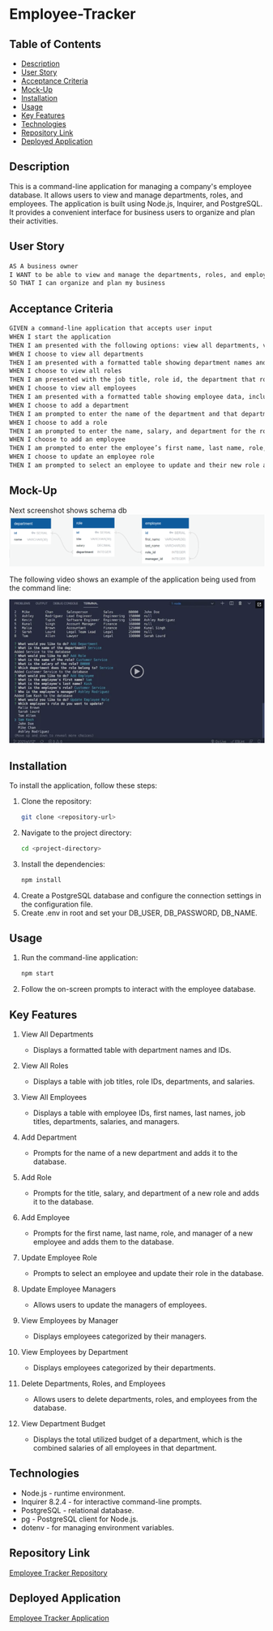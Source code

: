 # Employee-Tracker

## Table of Contents
- [Description](#description)
- [User Story](#user-story)
- [Acceptance Criteria](#acceptance-criteria)
- [Mock-Up](#mock-up)
- [Installation](#installation)
- [Usage](#usage)
- [Key Features](#key-features)
- [Technologies](#technologies)
- [Repository Link](#repository-link)
- [Deployed Application](#deployed-application)

## Description
This is a command-line application for managing a company's employee database. It allows users to view and manage departments, roles, and employees. The application is built using Node.js, Inquirer, and PostgreSQL. It provides a convenient interface for business users to organize and plan their activities.

## User Story

```md
AS A business owner
I WANT to be able to view and manage the departments, roles, and employees in my company
SO THAT I can organize and plan my business
```

## Acceptance Criteria

```md
GIVEN a command-line application that accepts user input
WHEN I start the application
THEN I am presented with the following options: view all departments, view all roles, view all employees, add a department, add a role, add an employee, and update an employee role
WHEN I choose to view all departments
THEN I am presented with a formatted table showing department names and department ids
WHEN I choose to view all roles
THEN I am presented with the job title, role id, the department that role belongs to, and the salary for that role
WHEN I choose to view all employees
THEN I am presented with a formatted table showing employee data, including employee ids, first names, last names, job titles, departments, salaries, and managers that the employees report to
WHEN I choose to add a department
THEN I am prompted to enter the name of the department and that department is added to the database
WHEN I choose to add a role
THEN I am prompted to enter the name, salary, and department for the role and that role is added to the database
WHEN I choose to add an employee
THEN I am prompted to enter the employee’s first name, last name, role, and manager, and that employee is added to the database
WHEN I choose to update an employee role
THEN I am prompted to select an employee to update and their new role and this information is updated in the database 
```

## Mock-Up

Next screenshot shows schema db
![Schema DB](./assets/schema-db.png)

The following video shows an example of the application being used from the command line:

[![A video thumbnail shows the command-line employee management application with a play button overlaying the view.](./assets/preview-video.png)](https://2u-20.wistia.com/medias/2lnle7xnpk)

## Installation

To install the application, follow these steps:

1. Clone the repository:
   ```bash
   git clone <repository-url>
2. Navigate to the project directory:
   ```bash
   cd <project-directory>
3. Install the dependencies:
   ```bash
   npm install
4. Create a PostgreSQL database and configure the connection settings in the configuration file.
5. Create .env in root and set your DB_USER, DB_PASSWORD, DB_NAME.

## Usage

1. Run the command-line application:
   ```bash
   npm start
2. Follow the on-screen prompts to interact with the employee database.

## Key Features

1.  View All Departments
    - Displays a formatted table with department names and IDs.

2. View All Roles
    - Displays a table with job titles, role IDs, departments, and salaries.

3. View All Employees
    - Displays a table with employee IDs, first names, last names, job titles, departments, salaries, and managers.

4. Add Department
    - Prompts for the name of a new department and adds it to the database.

5. Add Role
    - Prompts for the title, salary, and department of a new role and adds it to the database.

6. Add Employee
    - Prompts for the first name, last name, role, and manager of a new employee and adds them to the database.

7. Update Employee Role
    - Prompts to select an employee and update their role in the database.

8. Update Employee Managers
    - Allows users to update the managers of employees.

9. View Employees by Manager
    - Displays employees categorized by their managers.

10. View Employees by Department
    - Displays employees categorized by their departments.

11. Delete Departments, Roles, and Employees
    - Allows users to delete departments, roles, and employees from the database.

12. View Department Budget
    - Displays the total utilized budget of a department, which is the combined salaries of all employees in that department.

## Technologies

- Node.js - runtime environment.
- Inquirer 8.2.4 - for interactive command-line prompts.
- PostgreSQL - relational database.
- pg - PostgreSQL client for Node.js.
- dotenv - for managing environment variables.

## Repository Link
[Employee Tracker Repository](https://github.com/iKeyToLife/Employee-Tracker)

## Deployed Application
[Employee Tracker Application]()